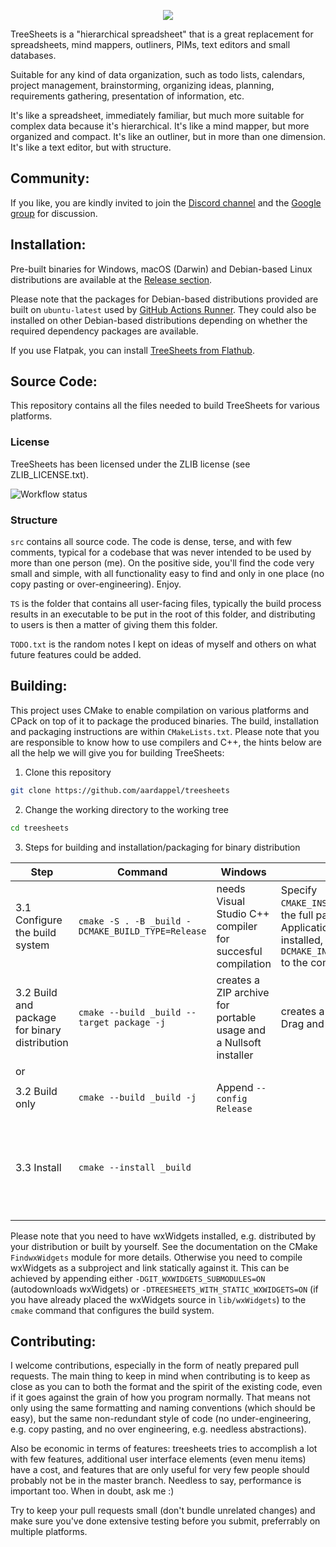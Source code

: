 <p align="center">
  <img src="https://github.com/user-attachments/assets/1d6dc57a-5db2-48ce-82b9-5e7675bf0e7d">
</p>

TreeSheets is a "hierarchical spreadsheet" that is a great replacement for spreadsheets, mind mappers, outliners, PIMs, text editors and small databases.

Suitable for any kind of data organization, such as todo lists, calendars, project management, brainstorming, organizing ideas, planning, requirements gathering, presentation of information, etc.

It's like a spreadsheet, immediately familiar, but much more suitable for complex data because it's hierarchical.
It's like a mind mapper, but more organized and compact.
It's like an outliner, but in more than one dimension.
It's like a text editor, but with structure.

Community:
----------
If you like, you are kindly invited to join the [Discord channel](https://discord.gg/HAfKkJz) and 
the [Google group](https://groups.google.com/group/treesheets) for discussion.

Installation:
-------------

Pre-built binaries for Windows, macOS (Darwin) and Debian-based Linux distributions are available at the
[Release section](https://github.com/aardappel/treesheets/releases). 

Please note that the packages for Debian-based distributions provided are built on `ubuntu-latest` used by [GitHub Actions Runner](https://github.com/actions/runner-images). They could also be installed on other Debian-based distributions depending on whether the required dependency packages are available.

If you use Flatpak, you can install [TreeSheets from Flathub](https://flathub.org/apps/com.strlen.TreeSheets).

Source Code:
------------
This repository contains all the files needed to build TreeSheets for various platforms.

### License

TreeSheets has been licensed under the ZLIB license (see ZLIB_LICENSE.txt).

![Workflow status](https://github.com/aardappel/treesheets/actions/workflows/build.yml/badge.svg)

### Structure

`src` contains all source code. The code is dense, terse, and with few comments, typical for a codebase that was never
intended to be used by more than one person (me). On the positive side, you'll find the code very small and simple,
with all functionality easy to find and only in one place (no copy pasting or over-engineering). Enjoy.

`TS` is the folder that contains all user-facing files, typically the build process results in an executable to be put
in the root of this folder, and distributing to users is then a matter of giving them this folder.

`TODO.txt` is the random notes I kept on ideas of myself and others on what future features could be added.


Building:
---------
This project uses CMake to enable compilation on various platforms and CPack on top of it to package the produced binaries. The build, installation and packaging instructions are within `CMakeLists.txt`.
Please note that you are responsible to know how to use compilers and C++, the hints below are all the help we will give you for building TreeSheets:

1. Clone this repository

```sh
git clone https://github.com/aardappel/treesheets
```

2. Change the working directory to the working tree

```sh
cd treesheets
```

3. Steps for building and installation/packaging for binary distribution

| Step | Command | Windows | macOS | Linux |
| ---- | ------- | ------- | ----- | ----- |
| 3.1 Configure the build system | `cmake -S . -B _build -DCMAKE_BUILD_TYPE=Release` | needs Visual Studio C++ compiler for succesful compilation | Specify `CMAKE_INSTALL_PREFIX` for the full path where the Application Bundle will be installed, i.e. append `-DCMAKE_INSTALL_PREFIX=...` to the command. | |
| 3.2 Build and package for binary distribution | `cmake --build _build --target package -j` | creates a ZIP archive for portable usage and a Nullsoft installer | creates a disk image for Drag and Drop installation | creates a binary Debian package |
| or |
| 3.2 Build only | `cmake --build _build -j` | Append `--config Release` | | |
| 3.3 Install | `cmake --install _build` | | | usually requires root privileges, e.g. run this command with `sudo` | 

Please note that you need to have wxWidgets installed, e.g. distributed by your distribution or built by yourself. See the documentation on the CMake `FindwxWidgets` module for more details.
Otherwise you need to compile wxWidgets as a subproject and link statically against it. This can be achieved by appending either `-DGIT_WXWIDGETS_SUBMODULES=ON` (autodownloads wxWidgets) or `-DTREESHEETS_WITH_STATIC_WXWIDGETS=ON` (if you have already placed the wxWidgets source in `lib/wxWidgets`) to the `cmake` command that configures the build system.

Contributing:
-------------
I welcome contributions, especially in the form of neatly prepared pull requests. The main thing to keep in mind when
contributing is to keep as close as you can to both the format and the spirit of the existing code, even if it goes
against the grain of how you program normally. That means not only using the same formatting and naming conventions
(which should be easy), but the same non-redundant style of code (no under-engineering, e.g. copy pasting,
and no over engineering, e.g. needless abstractions).

Also be economic in terms of features: treesheets tries to accomplish a lot with few features, additional user
interface elements (even menu items) have a cost, and features that are only useful for very few people should
probably not be in the master branch. Needless to say, performance is important too. When in doubt, ask me :)

Try to keep your pull requests small (don't bundle unrelated changes) and make sure you've done extensive testing
before you submit, preferrably on multiple platforms.

